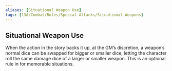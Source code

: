 ```yaml
---
aliases: [Situational Weapon Use]
tags: [13A/Combat/Rules/Special-Attacks/Situational-Weapons]
---
```


## Situational Weapon Use

When the action in the story backs it up, at the GM’s discretion, a weapon’s normal dice can be swapped for bigger or smaller dice, letting the character roll the same damage dice of a larger or smaller weapon. This is an optional rule in for memorable situations.
